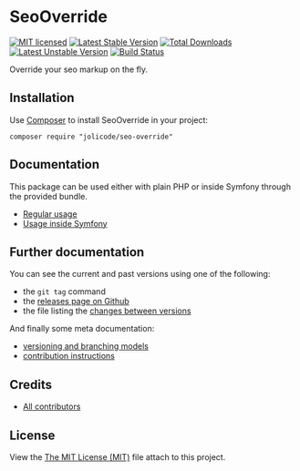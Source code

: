 # SeoOverride

[![MIT licensed](https://img.shields.io/badge/license-MIT-blue.svg)](./LICENSE)
[![Latest Stable Version](https://poser.pugx.org/jolicode/seo-override/v/stable)](https://packagist.org/packages/jolicode/seo-override)
[![Total Downloads](https://poser.pugx.org/jolicode/seo-override/downloads)](https://packagist.org/packages/jolicode/seo-override)
[![Latest Unstable Version](https://poser.pugx.org/seo-override/jolinotif/v/unstable)](https://packagist.org/packages/jolicode/seo-override)
[![Build Status](https://travis-ci.org/jolicode/seo-override.svg?branch=master)](https://travis-ci.org/jolicode/seo-override)

Override your seo markup on the fly.

## Installation

Use [Composer](http://getcomposer.org/) to install SeoOverride in your project:

```shell
composer require "jolicode/seo-override"
```

## Documentation

This package can be used either with plain PHP or inside Symfony through the
provided bundle.

* [Regular usage](doc/regular)
* [Usage inside Symfony](doc/symfony)

## Further documentation

You can see the current and past versions using one of the following:

* the `git tag` command
* the [releases page on Github](https://github.com/jolicode/seo-override/releases)
* the file listing the [changes between versions](CHANGELOG.md)

And finally some meta documentation:

* [versioning and branching models](VERSIONING.md)
* [contribution instructions](CONTRIBUTING.md)

## Credits

* [All contributors](https://github.com/jolicode/seo-override/graphs/contributors)

## License

View the [The MIT License (MIT)](LICENSE) file attach to this project.
